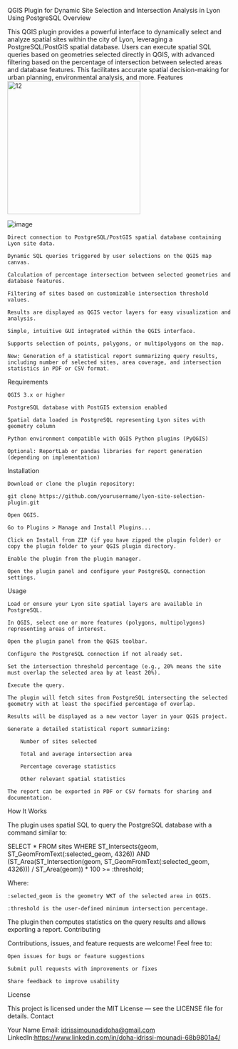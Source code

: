 QGIS Plugin for Dynamic Site Selection and Intersection Analysis in Lyon Using PostgreSQL
Overview

This QGIS plugin provides a powerful interface to dynamically select and analyze spatial sites within the city of Lyon, leveraging a PostgreSQL/PostGIS spatial database. Users can execute spatial SQL queries based on geometries selected directly in QGIS, with advanced filtering based on the percentage of intersection between selected areas and database features. This facilitates accurate spatial decision-making for urban planning, environmental analysis, and more.
Features
<img width="298" alt="12" src="https://github.com/user-attachments/assets/8f2e8bd7-7c99-44b5-bd2d-d7e90837b7d8" />


![image](https://github.com/user-attachments/assets/a51a9805-fc05-4851-b99a-bc40d544999f)


    Direct connection to PostgreSQL/PostGIS spatial database containing Lyon site data.

    Dynamic SQL queries triggered by user selections on the QGIS map canvas.

    Calculation of percentage intersection between selected geometries and database features.

    Filtering of sites based on customizable intersection threshold values.

    Results are displayed as QGIS vector layers for easy visualization and analysis.

    Simple, intuitive GUI integrated within the QGIS interface.

    Supports selection of points, polygons, or multipolygons on the map.

    New: Generation of a statistical report summarizing query results, including number of selected sites, area coverage, and intersection statistics in PDF or CSV format.

Requirements

    QGIS 3.x or higher

    PostgreSQL database with PostGIS extension enabled

    Spatial data loaded in PostgreSQL representing Lyon sites with geometry column

    Python environment compatible with QGIS Python plugins (PyQGIS)

    Optional: ReportLab or pandas libraries for report generation (depending on implementation)

Installation

    Download or clone the plugin repository:

    git clone https://github.com/yourusername/lyon-site-selection-plugin.git

    Open QGIS.

    Go to Plugins > Manage and Install Plugins...

    Click on Install from ZIP (if you have zipped the plugin folder) or copy the plugin folder to your QGIS plugin directory.

    Enable the plugin from the plugin manager.

    Open the plugin panel and configure your PostgreSQL connection settings.

Usage

    Load or ensure your Lyon site spatial layers are available in PostgreSQL.

    In QGIS, select one or more features (polygons, multipolygons) representing areas of interest.

    Open the plugin panel from the QGIS toolbar.

    Configure the PostgreSQL connection if not already set.

    Set the intersection threshold percentage (e.g., 20% means the site must overlap the selected area by at least 20%).

    Execute the query.

    The plugin will fetch sites from PostgreSQL intersecting the selected geometry with at least the specified percentage of overlap.

    Results will be displayed as a new vector layer in your QGIS project.

    Generate a detailed statistical report summarizing:

        Number of sites selected

        Total and average intersection area

        Percentage coverage statistics

        Other relevant spatial statistics

    The report can be exported in PDF or CSV formats for sharing and documentation.

How It Works

The plugin uses spatial SQL to query the PostgreSQL database with a command similar to:

SELECT *
FROM sites
WHERE ST_Intersects(geom, ST_GeomFromText(:selected_geom, 4326))
AND (ST_Area(ST_Intersection(geom, ST_GeomFromText(:selected_geom, 4326))) / ST_Area(geom)) * 100 >= :threshold;

Where:

    :selected_geom is the geometry WKT of the selected area in QGIS.

    :threshold is the user-defined minimum intersection percentage.

The plugin then computes statistics on the query results and allows exporting a report.
Contributing

Contributions, issues, and feature requests are welcome! Feel free to:

    Open issues for bugs or feature suggestions

    Submit pull requests with improvements or fixes

    Share feedback to improve usability

License

This project is licensed under the MIT License — see the LICENSE file for details.
Contact

Your Name
Email: idrissimounadidoha@gmail.com
LinkedIn:https://www.linkedin.com/in/doha-idrissi-mounadi-68b9801a4/
